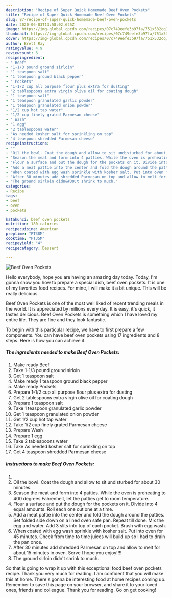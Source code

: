 ```yaml
---
description: "Recipe of Super Quick Homemade Beef Oven Pockets"
title: "Recipe of Super Quick Homemade Beef Oven Pockets"
slug: 87-recipe-of-super-quick-homemade-beef-oven-pockets
date: 2020-06-03T13:58:02.625Z
image: https://img-global.cpcdn.com/recipes/07c749eefe3b97fa/751x532cq70/beef-oven-pockets-recipe-main-photo.jpg
thumbnail: https://img-global.cpcdn.com/recipes/07c749eefe3b97fa/751x532cq70/beef-oven-pockets-recipe-main-photo.jpg
cover: https://img-global.cpcdn.com/recipes/07c749eefe3b97fa/751x532cq70/beef-oven-pockets-recipe-main-photo.jpg
author: Brett Ray
ratingvalue: 4.9
reviewcount: 6
recipeingredient:
- " Beef"
- "1-1/3 pound ground sirloin"
- "1 teaspoon salt"
- "1 teaspoon ground black pepper"
- " Pockets"
- "1-1/2 cup all purpose flour plus extra for dusting"
- "2 tablespoons extra virgin olive oil for coating dough"
- "1 teaspoon salt"
- "1 teaspoon granulated garlic powder"
- "1 teaspoon granulated onion powder"
- "1/2 cup hot tap water"
- "1/2 cup finely grated Parmesan cheese"
- " Wash"
- "1 egg"
- "2 tablespoons water"
- "As needed kosher salt for sprinkling on top"
- "4 teaspoon shredded Parmesan cheese"
recipeinstructions:
- ""
- "Oil the bowl. Coat the dough and allow to sit undisturbed for about 30 minutes."
- "Season the meat and form into 4 patties. While the oven is preheating to 400 degrees Fahrenheit, let the patties get to room temperature."
- "Flour a surface and put the dough for the pockets on it. Divide into 4 equal amounts. Roll each one out one at a time."
- "Add a meat pattie into the center and fold the dough around the patties. Set folded side down on a lined oven safe pan. Repeat till done. Mix the egg and water. Add 3 slits into top of each pocket. Brush with egg wash."
- "When coated with egg wash sprinkle with kosher salt. Put into oven for 45 minutes. Check from time to time juices will build up so I had to drain the pan once."
- "After 30 minutes add shredded Parmesan on top and allow to melt for about 15 minutes in oven. Serve I hope you enjoy!!!!"
- "The ground sirloin didn&#39;t shrink to much."
categories:
- Recipe
tags:
- beef
- oven
- pockets

katakunci: beef oven pockets 
nutrition: 180 calories
recipecuisine: American
preptime: "PT38M"
cooktime: "PT35M"
recipeyield: "4"
recipecategory: Dessert

---
```



![Beef Oven Pockets](https://img-global.cpcdn.com/recipes/07c749eefe3b97fa/751x532cq70/beef-oven-pockets-recipe-main-photo.jpg)

Hello everybody, hope you are having an amazing day today. Today, I'm gonna show you how to prepare a special dish, beef oven pockets. It is one of my favorites food recipes. For mine, I will make it a bit unique. This will be really delicious.



Beef Oven Pockets is one of the most well liked of recent trending meals in the world. It is appreciated by millions every day. It is easy, it's quick, it tastes delicious. Beef Oven Pockets is something which I have loved my entire life. They are fine and they look fantastic.


To begin with this particular recipe, we have to first prepare a few components. You can have beef oven pockets using 17 ingredients and 8 steps. Here is how you can achieve it.

<!--inarticleads1-->

##### The ingredients needed to make Beef Oven Pockets:

1. Make ready  Beef
1. Take 1-1/3 pound ground sirloin
1. Get 1 teaspoon salt
1. Make ready 1 teaspoon ground black pepper
1. Make ready  Pockets
1. Prepare 1-1/2 cup all purpose flour plus extra for dusting
1. Get 2 tablespoons extra virgin olive oil for coating dough
1. Prepare 1 teaspoon salt
1. Take 1 teaspoon granulated garlic powder
1. Get 1 teaspoon granulated onion powder
1. Get 1/2 cup hot tap water
1. Take 1/2 cup finely grated Parmesan cheese
1. Prepare  Wash
1. Prepare 1 egg
1. Take 2 tablespoons water
1. Take As needed kosher salt for sprinkling on top
1. Get 4 teaspoon shredded Parmesan cheese




<!--inarticleads2-->

##### Instructions to make Beef Oven Pockets:

1. 
1. Oil the bowl. Coat the dough and allow to sit undisturbed for about 30 minutes.
1. Season the meat and form into 4 patties. While the oven is preheating to 400 degrees Fahrenheit, let the patties get to room temperature.
1. Flour a surface and put the dough for the pockets on it. Divide into 4 equal amounts. Roll each one out one at a time.
1. Add a meat pattie into the center and fold the dough around the patties. Set folded side down on a lined oven safe pan. Repeat till done. Mix the egg and water. Add 3 slits into top of each pocket. Brush with egg wash.
1. When coated with egg wash sprinkle with kosher salt. Put into oven for 45 minutes. Check from time to time juices will build up so I had to drain the pan once.
1. After 30 minutes add shredded Parmesan on top and allow to melt for about 15 minutes in oven. Serve I hope you enjoy!!!!
1. The ground sirloin didn&#39;t shrink to much.




So that is going to wrap it up with this exceptional food beef oven pockets recipe. Thank you very much for reading. I am confident that you will make this at home. There's gonna be interesting food at home recipes coming up. Remember to save this page on your browser, and share it to your loved ones, friends and colleague. Thank you for reading. Go on get cooking!
